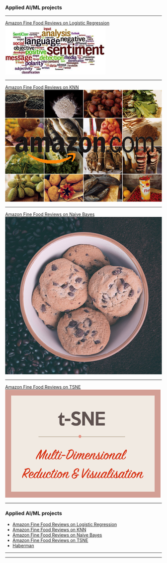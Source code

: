 ### Applied AI/ML projects 

---
[Amazon Fine Food Reviews on Logistic Regression](https://github.com/saidaml/My_AAIC_projects/blob/master/Amazon%20Fine%20Food%20Reviews%20Analysis_Logistic%20Regression.ipynb)
<img src="images/amaz4.jpeg?raw=true"/>


---

[Amazon Fine Food Reviews on KNN](https://github.com/saidaml/My_AAIC_projects/blob/master/Amazon-Reviews-on-KNN_100K.pdf)
<img src="images/amaz.png?raw=true"/>

---
[Amazon Fine Food Reviews on Naive Bayes](https://github.com/saidaml/My_AAIC_projects/blob/master/Amazon-Reviews-on-NB.ipynb)
<img src="images/amaz2.jpg?raw=true"/>

---
[Amazon Fine Food Reviews on TSNE](https://github.com/saidaml/My_AAIC_projects/blob/master/Amazon_Review_TSNE.ipynb)
<img src="images/tsne.png?raw=true"/>

---

### Applied AI/ML projects 

- [Amazon Fine Food Reviews on Logistic Regression](https://github.com/saidaml/My_AAIC_projects/blob/master/Amazon%20Fine%20Food%20Reviews%20Analysis_Logistic%20Regression.ipynb)
- [Amazon Fine Food Reviews on KNN](https://github.com/saidaml/My_AAIC_projects/blob/master/Amazon-Reviews-on-KNN_100K.pdf)
- [Amazon Fine Food Reviews on Naive Bayes](https://github.com/saidaml/My_AAIC_projects/blob/master/Amazon-Reviews-on-NB.ipynb)
- [Amazon Fine Food Reviews on TSNE](https://github.com/saidaml/My_AAIC_projects/blob/master/Amazon_Review_TSNE.ipynb)
- [Haberman](https://github.com/saidaml/My_AAIC_projects/blob/master/Exercise_habermanfinal.ipynb)

 

---



---
<p style="font-size:12px"> 
